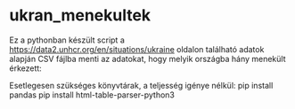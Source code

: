 # ukran_menekultek
Ez a pythonban készült script a https://data2.unhcr.org/en/situations/ukraine oldalon található adatok alapján CSV fájlba menti az adatokat, hogy melyik országba hány menekült érkezett:

Esetlegesen szükséges könyvtárak, a teljesség igénye nélkül:
pip install pandas
pip install html-table-parser-python3
